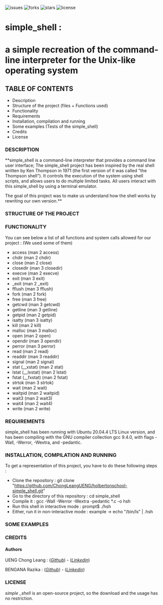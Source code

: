 ![issues](https://img.shields.io/github/issues/ChongLeangUENG/holbertonschool-simple_shell)
![forks](https://img.shields.io/github/forks/ChongLeangUENG/holbertonschool-simple_shell)
![stars](https://img.shields.io/github/stars/ChongLeangUENG/holbertonschool-simple_shell)
![license](https://img.shields.io/github/license/ChongLeangUENG/holbertonschool-simple_shell)

# simple_shell :
# a simple recreation of the command-line interpreter for the Unix-like operating system


## TABLE OF CONTENTS

- Description
- Structure of the project (files + Functions used)
- Functionality
- Requirements
- Installation, compilation and running
- Some examples (Tests of the simple_shell)
- Credits
- License


### DESCRIPTION

**simple_shell is a command-line interpreter that provides a command line user interface;
The simple_shell project has been inspired by the real shell written by Ken Thompson in 1971 (the first version of it was called "the Thompson shell").
It controls the execution of the system using shell scripts, and allows users to do multiple limited tasks.
All users interact with this simple_shell by using a terminal emulator.

The goal of this project was to make us understand how the shell works by rewriting our own version.**


### STRUCTURE OF THE PROJECT


### FUNCTIONALITY

You can see below a list of all functions and system calls allowed for our project :
(We used some of them)

- access (man 2 access)
- chdir (man 2 chdir)
- close (man 2 close)
- closedir (man 3 closedir)
- execve (man 2 execve)
- exit (man 3 exit)
- _exit (man 2 _exit)
- fflush (man 3 fflush)
- fork (man 2 fork)
- free (man 3 free)
- getcwd (man 3 getcwd)
- getline (man 3 getline)
- getpid (man 2 getpid)
- isatty (man 3 isatty)
- kill (man 2 kill)
- malloc (man 3 malloc)
- open (man 2 open)
- opendir (man 3 opendir)
- perror (man 3 perror)
- read (man 2 read)
- readdir (man 3 readdir)
- signal (man 2 signal)
- stat (__xstat) (man 2 stat)
- lstat (__lxstat) (man 2 lstat)
- fstat (__fxstat) (man 2 fstat)
- strtok (man 3 strtok)
- wait (man 2 wait)
- waitpid (man 2 waitpid)
- wait3 (man 2 wait3)
- wait4 (man 2 wait4)
- write (man 2 write)


### REQUIREMENTS

simple_shell has been running with Ubuntu 20.04.4 LTS Linux version, and has been compiling with the GNU compiler collection gcc 9.4.0, with flags -Wall, -Werror, -Wextra, and -pedantic.


### INSTALLATION, COMPILATION AND RUNNING

To get a representation of this project, you have to do these following steps :

- Clone the repository : git clone "https://github.com/ChongLeangUENG/holbertonschool-simple_shell.git"
- Go to the directory of this repository :  cd simple_shell
- Compile it : gcc -Wall -Werror -Wextra -pedantic *.c -o hsh
- Run this shell in interactive mode : prompt$ ./hsh
- Either, run it in non-interactive mode : example -> echo "/bin/ls" | .hsh


### SOME EXAMPLES


### CREDITS

#### Authors

UENG Chong Leang : (*[Github](https://github.com/ChongLeangUENG)*) - (*[Linkedin](https://www.linkedin.com/in/chong-leang-ueng-78521b23b/)*)

BENGANA Razika : (*[Github](https://github.com/Razika-Bengana)*) - (*[Linkedin](https://www.linkedin.com/in/razika-bengana-065284243/)*)


### LICENSE

*simple _shell* is an open-source project, so the download and the usage has no restriction.
